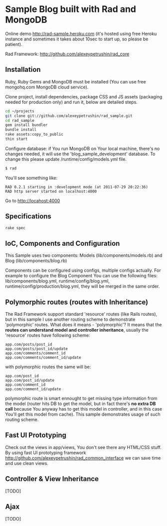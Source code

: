 # Sample Blog built with Rad and MongoDB

Online demo http://rad-sample.heroku.com (it's hosted using free Heroku instance and sometimes it takes about 10sec to start up, so please be patient).

Rad Framework: http://github.com/alexeypetrushin/rad_core

## Installation

Ruby, Ruby Gems and MongoDB must be installed (You can use free mongohq.com MongoDB cloud service).

Clone project, install dependencies, package CSS and JS assets (packaging needed for production only) and run it, below are detailed steps.

``` bash
cd ~/projects
git clone git://github.com/alexeypetrushin/rad_sample.git
cd rad_sample
gem install bundler
bundle install
rake assets:copy_to_public
thin start
```

Configure database: if You run MongoDB on Your local machine, there's no changes needed, it will use the 'blog_sample_development' database. To change this please update /runtime/config/models.yml file.

``` bash
$ rad
```

You'll see something like:

```
RAD 0.2.1 starting in :development mode (at 2011-07-29 20:22:36)
RAD http server started on localhost:4000
```

Go to [http://locahost:4000](http://locahost:4000)

## Specifications

```bash
rake spec
```

## IoC, Components and Configuration

This Sample uses two components: Models (lib/components/models.rb) and Blog (lib/components/blog.rb)

Components can be configured using configs, multiple configs actually. For example to configure the Blog Component You can use the following files: lib/components/blog.yml, runtime/config/blog.yml, runtime/config/production/blog.yml, they will be merged in the same order.

## Polymorphic routes (routes with Inheritance)

The Rad Framework support standard 'resource' routes (like Rails routes), but in this sample I use another routing scheme to demonstrate 'polymorphic' routes.
What does it means - 'polymorphic'? It means that the **routes can understand model and controller inheritance**, usually the 'resource' routes have following scheme:

```
app.com/posts/post_id
app.com/posts/post_id/update
app.com/comments/comment_id
app.com/comments/comment_id/update
```

with polymorphic routes the same will be:

```
app.com/post_id
app.com/post_id/update
app.com/comment_id
app.com/comment_id/update
```

polymorphic route is smart ennought to get missing type information from the model (router hits DB to get the model, but in fact there's **no extra DB call** because You anyway has to get this model in controller, and in this case You'll get this model from cache). This sample demonstrates usage of such routing scheme.
  
## Fast UI Prototyping

Check out the views in app/views, You don't see there any HTML/CSS stuff. By using fast UI prototyping framework http://github.com/alexeypetrushin/rad_common_interface we can save time and use clean views.
  
## Controller & View Inheritance

[TODO]

## Ajax

[TODO]